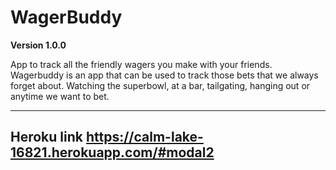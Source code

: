 # WagerBuddy
**Version 1.0.0**

App to track all the friendly wagers you make with your friends. Wagerbuddy is an app that can be used to track those bets that we always forget about. Watching the superbowl, at a bar, tailgating, hanging out or anytime we want to bet.

---
Heroku link 
https://calm-lake-16821.herokuapp.com/#modal2
---





